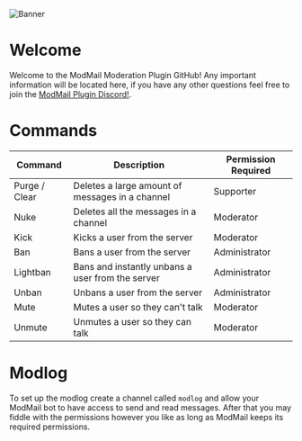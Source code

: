 ![Banner](https://cdn.discordapp.com/attachments/539943767562780704/601485214543249419/WumpusModeration.png)

# Welcome
Welcome to the ModMail Moderation Plugin GitHub! Any important information will be located here, if you have any other questions feel free to join the [ModMail Plugin Discord!](https://discordapp.com/invite/azBD6B7).

# Commands
| Command | Description | Permission Required |
| ------- | ----------- | ------------------- |
| Purge / Clear | Deletes a large amount of messages in a channel | Supporter |
| Nuke | Deletes all the messages in a channel | Moderator |
| Kick | Kicks a user from the server | Moderator |
| Ban | Bans a user from the server | Administrator |
| Lightban | Bans and instantly unbans a user from the server | Administrator |
| Unban | Unbans a user from the server | Administrator |
| Mute | Mutes a user so they can't talk | Moderator |
| Unmute | Unmutes a user so they can talk | Moderator |

# Modlog
To set up the modlog create a channel called `modlog` and allow your ModMail bot to have access to send and read messages. After that you may fiddle with the permissions however you like as long as ModMail keeps its required permissions. 
